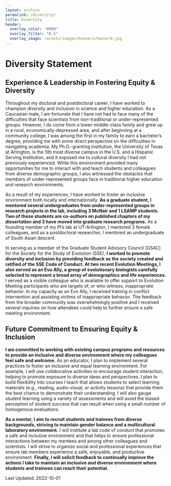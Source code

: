 ```yaml
---
layout: archive
permalink: /diversity/
title: Diversity
header:
  overlay_color: "#000"
  overlay_filter: "0.5"
  overlay_image: /assets/images/banners/banner8.jpg
---
```


# Diversity Statement
## Experience & Leadership in Fostering Equity & Diversity
Throughout my doctoral and postdoctoral career, I have worked to champion diversity and inclusion in science and higher education. As a Caucasian male, I am fortunate that I have not had to face many of the difficulties that face scientists from non-traditional or under-represented groups. However, I do come from a lower-middle-class family and grew up in a rural, economically-depressed area, and after beginning at a community college, I was among the first in my family to earn a bachelor’s degree, providing me with some direct perspective on the difficulties in navigating academia. My Ph.D.-granting institution, the University of Texas at Arlington, is the 5th most diverse campus in the U.S. and a Hispanic Serving Institution, and it exposed me to cultural diversity I had not previously experienced. While this environment provided many opportunities for me to interact with and teach students and colleagues from diverse demographic groups, I also witnessed the obstacles that members of under-represented groups face in traditional higher education and research environments.

As a result of my experiences, I have worked to foster an inclusive environment both locally and internationally. **As a graduate student, I mentored several undergraduates from under-represented groups in research projects in the lab, including 3 McNair and 1 LSAMP students. Two of these students are co-authors on published chapters of my dissertation and 3 have moved into graduate research programs.** As a founding member of my PI’s lab at UT-Arlington, I mentored 3 female colleagues, and as a postdoctoral researcher, I mentored an undergraduate of South Asian descent.

In serving as a member of the Graduate Student Advisory Council (GSAC) for the Society for the Study of Evolution (SSE), **I worked to promote diversity and inclusion by providing feedback as the society created and ratified of the SSE Code of Conduct. At two recent Evolution Meetings, I also served as an Evo Ally, a group of evolutionary biologists carefully selected to represent a broad array of demographics and life experiences.** I served as a visible colleague who is available to offer support to Evolution Meeting participants who are targets of, or who witness, inappropriate behavior. In my capacity as an Evo Ally, I received training in conflict intervention and assisting victims of inappropriate behavior. The feedback from the broader community was overwhelmingly positive and I received several inquiries on how attendees could help to further ensure a safe meeting environment.

## Future Commitment to Ensuring Equity & Inclusion
**I am committed to working with existing campus programs and resources to provide an inclusive and diverse environment where my colleagues feel safe and welcome.** As an educator, I plan to implement several practices to foster an inclusive and equal learning environment. For example, I will use collaborative activities to encourage student interaction, helping to promote exposure to diverse ideas and perspectives. I plan to build flexibility into courses I teach that allows students to select learning materials (e.g., reading, audio-visual, or activity lessons) that provide them the best chance to demonstrate their understanding. I will also gauge student learning using a variety of assessments and will avoid the biased perception of student success that can result when using a small number of homogenous evaluations.

**As a mentor, I aim to recruit students and trainees from diverse backgrounds, striving to maintain gender balance and a multicultural laboratory environment.** I will institute a lab code of conduct that promotes a safe and inclusive environment and that helps to ensure professional interactions between my mentees and among other colleagues and scientists. I will strive to organize social and professional experiences that ensure lab members experience a safe, enjoyable, and productive environment. **Finally, I will solicit feedback to continually improve the actions I take to maintain an inclusive and diverse environment where students and trainees can reach their potential.**

Last Updated: 2022-10-01
